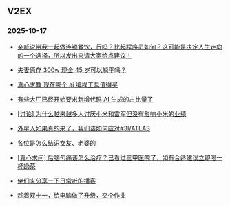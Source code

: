## V2EX 
### 2025-10-17

+ [亲戚说带我一起做连锁餐饮，行吗？比起程序员如何？这可能是决定人生走向的一个选择，所以发出来请大家给点建议！](https://www.v2ex.com/t/1166136)

+ [夫妻俩存 300w 现金 45 岁可以躺平吗？](https://www.v2ex.com/t/1166126)

+ [真心求教 现在哪个 ai 编程工具值得买](https://www.v2ex.com/t/1165997)

+ [有些大厂已经开始要求新增代码 AI 生成的占比量了](https://www.v2ex.com/t/1165999)

+ [[讨论] 为什么越来越多人讨厌小米和雷军但没有影响小米的业绩](https://www.v2ex.com/t/1166044)

+ [外星人如果真的来了，我们该如何应对#3I/ATLAS](https://www.v2ex.com/t/1166003)

+ [各位是怎么结识女友、老婆的](https://www.v2ex.com/t/1166124)

+ [[真心求问] 后脑勺痛该怎么治疗？已看过三甲医院了，如有合适建议立即喝一杯奶茶](https://www.v2ex.com/t/1166030)

+ [佬们来分享一下日常听的播客](https://www.v2ex.com/t/1166095)

+ [趁着双十一，给电脑做了升级，交个作业](https://www.v2ex.com/t/1165978)

